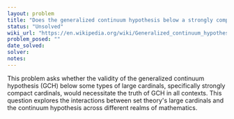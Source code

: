 ```yaml
---
layout: problem
title: "Does the generalized continuum hypothesis below a strongly compact cardinal imply the generalized continuum hypothesis everywhere?"
status: "Unsolved"
wiki_url: "https://en.wikipedia.org/wiki/Generalized_continuum_hypothesis"
problem_posed: ""
date_solved:
solver:
notes:
---
```

This problem asks whether the validity of the generalized continuum hypothesis (GCH) below some types of large cardinals, specifically strongly compact cardinals, would necessitate the truth of GCH in all contexts. This question explores the interactions between set theory's large cardinals and the continuum hypothesis across different realms of mathematics.